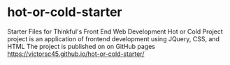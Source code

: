 # hot-or-cold-starter
Starter Files for Thinkful's Front End Web Development Hot or Cold Project
project is an application of frontend development using JQuery, CSS, and HTML
The project is published on on GitHub pages 
https://victorsc45.github.io/hot-or-cold-starter/


